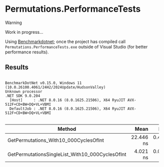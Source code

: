 # Permutations.PerformanceTests

> [!WARNING]
> Work in progress...

Using [Benchmarkdotnet](https://benchmarkdotnet.org/); once the project has compiled call `Permutations.PerformanceTests.exe` outside of Visual Studio (for better performance results).

## Results
```

BenchmarkDotNet v0.15.0, Windows 11 (10.0.26100.4061/24H2/2024Update/HudsonValley)
Unknown processor
.NET SDK 9.0.204
  [Host]     : .NET 8.0.16 (8.0.1625.21506), X64 RyuJIT AVX-512F+CD+BW+DQ+VL+VBMI
  DefaultJob : .NET 8.0.16 (8.0.1625.21506), X64 RyuJIT AVX-512F+CD+BW+DQ+VL+VBMI


```
| Method                                          | Mean      | Error     | StdDev    | Ratio | RatioSD |
|------------------------------------------------ |----------:|----------:|----------:|------:|--------:|
| GetPermutations_With10_000CyclesOfInt           | 22.446 ns | 0.4615 ns | 0.6161 ns |  1.00 |    0.04 |
| GetPermutationsSingleList_With10_000CyclesOfInt |  4.021 ns | 0.0991 ns | 0.1513 ns |  0.18 |    0.01 |
